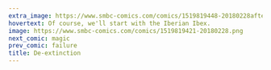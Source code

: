 ```yaml
---
extra_image: https://www.smbc-comics.com/comics/1519819448-20180228after.png
hovertext: Of course, we'll start with the Iberian Ibex.
image: https://www.smbc-comics.com/comics/1519819421-20180228.png
next_comic: magic
prev_comic: failure
title: De-extinction
---
```


